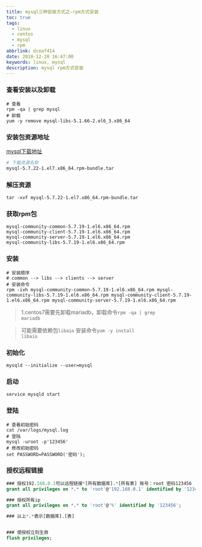 ```yaml
---
title: mysql三种安装方式之-rpm方式安装
toc: true
tags:
  - linux
  - centos
  - mysql
  - rpm
abbrlink: dceaf414
date: 2018-12-28 16:47:00
keywords: linux, mysql
description: mysql rpm方式安装
---
```


### 查看安装以及卸载
``` shell
# 查看
rpm -qa | grep mysql
# 卸载
yum -y remove mysql-libs-5.1.66-2.el6_3.x86_64
```

### 安装包资源地址

[<i class="fa fa-download"></i>mysql下载地址](https://dev.mysql.com/downloads/mysql/)

``` bash
# 下载资源名称
mysql-5.7.22-1.el7.x86_64.rpm-bundle.tar
```
<!--more-->


### 解压资源

```
tar -xvf mysql-5.7.22-1.el7.x86_64.rpm-bundle.tar 
```

### 获取rpm包

```
mysql-community-common-5.7.19-1.el6.x86_64.rpm
mysql-community-client-5.7.19-1.el6.x86_64.rpm
mysql-community-server-5.7.19-1.el6.x86_64.rpm
mysql-community-libs-5.7.19-1.el6.x86_64.rpm
```

### 安装

```
# 安装顺序
# common --> libs --> clients --> server
# 安装命令
rpm -ivh mysql-community-common-5.7.19-1.el6.x86_64.rpm mysql-community-libs-5.7.19-1.el6.x86_64.rpm mysql-community-client-5.7.19-1.el6.x86_64.rpm mysql-community-server-5.7.19-1.el6.x86_64.rpm
```
> 1.centos7需要先卸载mariadb，卸载命令<code>rpm -qa | grep mariadb</code>

> 可能需要依赖包<code>libaio</code>
> 安装命令<code>yum -y install libaio</code>

### 初始化

``` shell
mysqld --initialize --user=mysql
```
### 启动
```
service mysqld start
```

### 登陆
```
# 查看初始密码
cat /var/logs/mysql.log
# 登陆
mysql -uroot -p'123456'
# 修改初始密码
set PASSWORD=PASSWORD('密码');
```

### 授权远程链接

``` sql
### 授权192.168.0.1可以远程链接*[所有数据库].*[所有表] 账号：root 密码123456
grant all privileges on *.* to 'root'@'192.168.0.1' identified by '123456';

### 授权所有ip
grant all privileges on *.* to 'root'@'%' identified by '123456';

### 以上*.*表示[数据库].[表]


### 使授权立刻生效
flush privileges;
```
